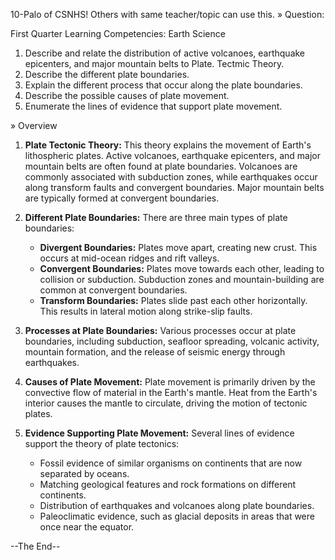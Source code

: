 10-Palo of CSNHS! Others with same teacher/topic can use this.
» Question:

First Quarter Learning Competencies: Earth Science

1. Describe and relate the distribution of active volcanoes, earthquake epicenters, and major mountain belts to Plate. Tectmic Theory.
2. Describe the different plate boundaries.
3. Explain the different process that occur along the plate boundaries.
4. Describe the possible causes of plate movement.
5. Enumerate the lines of evidence that support plate movement.

» Overview

1. **Plate Tectonic Theory:** This theory explains the movement of Earth's lithospheric plates. Active volcanoes, earthquake epicenters, and major mountain belts are often found at plate boundaries. Volcanoes are commonly associated with subduction zones, while earthquakes occur along transform faults and convergent boundaries. Major mountain belts are typically formed at convergent boundaries.

2. **Different Plate Boundaries:** There are three main types of plate boundaries:
   - **Divergent Boundaries:** Plates move apart, creating new crust. This occurs at mid-ocean ridges and rift valleys.
   - **Convergent Boundaries:** Plates move towards each other, leading to collision or subduction. Subduction zones and mountain-building are common at convergent boundaries.
   - **Transform Boundaries:** Plates slide past each other horizontally. This results in lateral motion along strike-slip faults.

3. **Processes at Plate Boundaries:** Various processes occur at plate boundaries, including subduction, seafloor spreading, volcanic activity, mountain formation, and the release of seismic energy through earthquakes.

4. **Causes of Plate Movement:** Plate movement is primarily driven by the convective flow of material in the Earth's mantle. Heat from the Earth's interior causes the mantle to circulate, driving the motion of tectonic plates.

5. **Evidence Supporting Plate Movement:** Several lines of evidence support the theory of plate tectonics:
   - Fossil evidence of similar organisms on continents that are now separated by oceans.
   - Matching geological features and rock formations on different continents.
   - Distribution of earthquakes and volcanoes along plate boundaries.
   - Paleoclimatic evidence, such as glacial deposits in areas that were once near the equator.

--The End--
